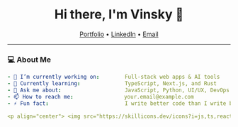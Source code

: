 <!-- GitHub Profile README -->
<h1 align="center">Hi there, I'm Vinsky 👋</h1>
<p align="center">
  <a href="https://your-portfolio.com">Portfolio</a> •
  <a href="https://linkedin.com/in/yourusername">LinkedIn</a> •
  <a href="mailto:your.email@example.com">Email</a>
</p>

---

### 💻 About Me

```yaml
- 🔭 I’m currently working on:        Full-stack web apps & AI tools
- 🌱 Currently learning:              TypeScript, Next.js, and Rust
- 💬 Ask me about:                    JavaScript, Python, UI/UX, DevOps
- 📫 How to reach me:                your.email@example.com
- ⚡ Fun fact:                        I write better code than I write bios

<p align="center"> <img src="https://skillicons.dev/icons?i=js,ts,react,nextjs,nodejs,python,java,html,css,tailwind,bootstrap,mongodb,postgres,docker,git,github,vscode,aws" /> </p>
